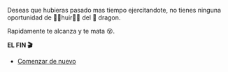 Deseas que hubieras pasado mas tiempo ejercitandote, no tienes ninguna oportunidad de 🏃‍♂️huir🏃‍♀️ del 🐉 dragon.

Rapidamente te alcanza y te mata 😵.

**EL FIN 🎬**

- [Comenzar de nuevo](../begin-journey.md)
